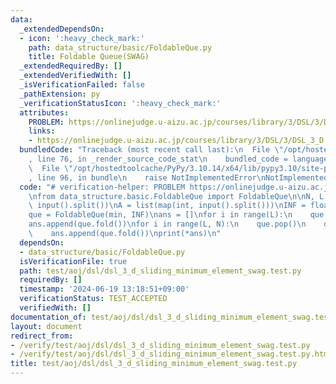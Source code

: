 ```yaml
---
data:
  _extendedDependsOn:
  - icon: ':heavy_check_mark:'
    path: data_structure/basic/FoldableQue.py
    title: Foldable Queue(SWAG)
  _extendedRequiredBy: []
  _extendedVerifiedWith: []
  _isVerificationFailed: false
  _pathExtension: py
  _verificationStatusIcon: ':heavy_check_mark:'
  attributes:
    PROBLEM: https://onlinejudge.u-aizu.ac.jp/courses/library/3/DSL/3/DSL_3_D
    links:
    - https://onlinejudge.u-aizu.ac.jp/courses/library/3/DSL/3/DSL_3_D
  bundledCode: "Traceback (most recent call last):\n  File \"/opt/hostedtoolcache/PyPy/3.10.14/x64/lib/pypy3.10/site-packages/onlinejudge_verify/documentation/build.py\"\
    , line 76, in _render_source_code_stat\n    bundled_code = language.bundle(\n\
    \  File \"/opt/hostedtoolcache/PyPy/3.10.14/x64/lib/pypy3.10/site-packages/onlinejudge_verify/languages/python.py\"\
    , line 96, in bundle\n    raise NotImplementedError\nNotImplementedError\n"
  code: "# verification-helper: PROBLEM https://onlinejudge.u-aizu.ac.jp/courses/library/3/DSL/3/DSL_3_D\n\
    \nfrom data_structure.basic.FoldableQue import FoldableQue\n\nN, L = map(int,\
    \ input().split())\nA = list(map(int, input().split()))\nINF = float(\"inf\")\n\
    que = FoldableQue(min, INF)\nans = []\nfor i in range(L):\n    que.push(A[i])\n\
    ans.append(que.fold())\nfor i in range(L, N):\n    que.pop()\n    que.push(A[i])\n\
    \    ans.append(que.fold())\nprint(*ans)\n"
  dependsOn:
  - data_structure/basic/FoldableQue.py
  isVerificationFile: true
  path: test/aoj/dsl/dsl_3_d_sliding_minimum_element_swag.test.py
  requiredBy: []
  timestamp: '2024-06-19 13:18:51+09:00'
  verificationStatus: TEST_ACCEPTED
  verifiedWith: []
documentation_of: test/aoj/dsl/dsl_3_d_sliding_minimum_element_swag.test.py
layout: document
redirect_from:
- /verify/test/aoj/dsl/dsl_3_d_sliding_minimum_element_swag.test.py
- /verify/test/aoj/dsl/dsl_3_d_sliding_minimum_element_swag.test.py.html
title: test/aoj/dsl/dsl_3_d_sliding_minimum_element_swag.test.py
---
```

